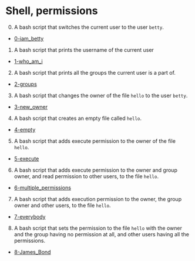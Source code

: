 # Shell, permissions

0. A bash script that switches the current user to the user `betty`.

  * [0-iam_betty](0-iam_betty)

1. A bash script that prints the username of the current user

  * [1-who_am_i](1-who_am_i)

2. A bash script that prints all the groups the current user is a part of.

  * [2-groups](2-groups)

3. A bash script that changes the owner of the file `hello` to the user `betty`.

  * [3-new_owner](3-new_owner)

4. A bash script that creates an empty file called `hello`.

  * [4-empty](4-empty)

5. A bash script that adds execute permission to the owner of the file `hello`.

  * [5-execute](5-execute)

6. A bash script that adds execute permission to the owner and group owner, and read permission to other users, to the file `hello`.

  * [6-multiple_permissions](6-multiple_permissions)

7. A bash script that adds execution permission to the owner, the group owner and other users, to the file `hello`.

  * [7-everybody](7-everybody)

8. A bash script that sets the permission to the file `hello` with the owner and the group having no permission at all, and other users having all the permissions.

  * [8-James_Bond](8-James_Bond)
